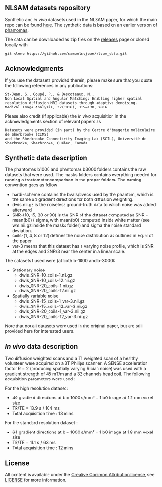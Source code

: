 NLSAM datasets repository
-----------------

Synthetic and *in vivo* datasets used in the NLSAM paper, for which the main repo can be found [here](https://github.com/samuelstjean/nlsam/).
The synthetic data is based on an earlier version of [phantomas](https://github.com/ecaruyer/phantomas).

The data can be downloaded as zip files on the [releases](https://github.com/samuelstjean/nlsam_data/releases) page or cloned locally with
~~~
git clone https://github.com/samuelstjean/nlsam_data.git
~~~

Acknowledgments
-----------------

If you use the datasets provided therein, please make sure that you quote the following references in any publications:

~~~
St-Jean, S., Coupé, P., & Descoteaux, M.,
Non Local Spatial and Angular Matching: Enabling higher spatial resolution diffusion MRI datasets through adaptive denoising.
Medical Image Analysis, 32(2016), 115–130, 2016.
~~~

Please also credit (if applicable) the *in vivo* acquisition in the acknowledgments section of relevant papers as
~~~
Datasets were provided (in part) by the Centre d'imagerie moléculaire de Sherbrooke (CIMS)
and the Sherbrooke Connectivity Imaging Lab (SCIL), Université de Sherbrooke, Sherbrooke, Québec, Canada.
~~~

Synthetic data description
-----------------

The phantomas b1000 and phantomas b3000 folders contains the raw datasets that were used.
The masks folders contains everything needed for running a tractometer comparison in the proper folders.
The naming convention goes as follow

- hardi-scheme contains the bvals/bvecs used by the phantom, which is the same 64 gradient directions for both diffusion weighting.
- dwis.nii.gz is the noiseless ground-truth data to which noise was added afterward.
- SNR-(10, 15, 20 or 30) is the SNR of the dataset computed as SNR = mean(b0) / sigma,
    with mean(b0) computed inside white matter (see wm.nii.gz inside the masks folder) and sigma the noise standard deviation.
- coils-(1, 4, 8 or 12) defines the noise distribution as outlined in Eq. 6 of the paper.
- var-3 means that this dataset has a varying noise profile, which is SNR at the edges and SNR/3 near the center in a linear scale.

The datasets I used were (at both b-1000 and b-3000):
- Stationary noise
    - dwis_SNR-10_coils-1.nii.gz
    - dwis_SNR-10_coils-12.nii.gz
    - dwis_SNR-20_coils-1.nii.gz
    - dwis_SNR-20_coils-12.nii.gz
- Spatially variable noise
    - dwis_SNR-15_coils-1_var-3.nii.gz
    - dwis_SNR-15_coils-12_var-3.nii.gz
    - dwis_SNR-20_coils-1_var-3.nii.gz
    - dwis_SNR-20_coils-12_var-3.nii.gz
    
Note that not all datasets were used in the original paper, but are still provided here for interested users.

*In vivo* data description
-----------------

Two diffusion weighted scans and a T1 weighted scan of a healthy volunteer were acquired on a 3T Philips scanner.
A SENSE acceleration factor R = 2 (producing spatially varying Rician noise)
was used with a gradient strength of 45 mT/m and a 32 channels head coil. The following acquisition parameters were used :

For the high resolution dataset :

- 40 gradient directions at b = 1000 s/mm² + 1 b0 image at 1.2 mm voxel size
- TR/TE = 18.9 s / 104 ms
- Total acquisition time : 13 mins

For the standard resolution dataset :

- 64 gradient directions at b = 1000 s/mm² + 1 b0 image at 1.8 mm voxel size
- TR/TE = 11.1 s / 63 ms
- Total acquisition time : 12 mins

License
-----------------

All content is available under the [Creative Common Attribution license](https://creativecommons.org/licenses/by/4.0/), see [LICENSE](LICENSE) for more information.
